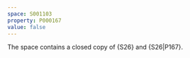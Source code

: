 ```yaml
---
space: S001103
property: P000167
value: false
---
```


The space contains a closed copy of {S26}
and {S26|P167}.
